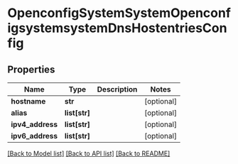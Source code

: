 # OpenconfigSystemSystemOpenconfigsystemsystemDnsHostentriesConfig

## Properties
Name | Type | Description | Notes
------------ | ------------- | ------------- | -------------
**hostname** | **str** |  | [optional] 
**alias** | **list[str]** |  | [optional] 
**ipv4_address** | **list[str]** |  | [optional] 
**ipv6_address** | **list[str]** |  | [optional] 

[[Back to Model list]](../README.md#documentation-for-models) [[Back to API list]](../README.md#documentation-for-api-endpoints) [[Back to README]](../README.md)


